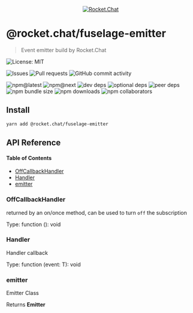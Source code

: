 <p align="center">
  <a href="https://rocket.chat" title="Rocket.Chat">
    <img src="https://user-images.githubusercontent.com/2263066/87240777-f5b4f300-c3f2-11ea-8a01-cc58fdf9a99a.png" alt="Rocket.Chat" />
  </a>
</p>

# @rocket.chat/fuselage-emitter

> Event emitter build by Rocket.Chat

![License: MIT](https://img.shields.io/github/license/RocketChat/Rocket.Chat.Fuselage?style=flat-square)

![Issues](https://img.shields.io/github/issues/RocketChat/Rocket.Chat.Fuselage/%F0%9F%93%A6%20fuselage-hooks?style=flat-square)
![Pull requests](https://img.shields.io/github/issues-pr/RocketChat/Rocket.Chat.Fuselage/%F0%9F%93%A6%20fuselage-hooks?style=flat-square)
![GitHub commit activity](https://img.shields.io/github/commit-activity/m/RocketChat/Rocket.Chat.Fuselage?style=flat-square)

![npm@latest](https://img.shields.io/npm/v/@rocket.chat/fuselage-emitter/latest?style=flat-square)
![npm@next](https://img.shields.io/npm/v/@rocket.chat/fuselage-emitter/next?style=flat-square)
![dev deps](https://img.shields.io/david/dev/RocketChat/Rocket.Chat.Fuselage?path=packages%2Ffuselage-emitter&style=flat-square)
![optional deps](https://img.shields.io/david/optional/RocketChat/Rocket.Chat.Fuselage?path=packages%2Ffuselage-emitter&style=flat-square)
![peer deps](https://img.shields.io/david/peer/RocketChat/Rocket.Chat.Fuselage?path=packages%2Ffuselage-emitter&style=flat-square)
![npm bundle size](https://img.shields.io/bundlephobia/min/@rocket.chat/fuselage-emitter?style=flat-square)
![npm downloads](https://img.shields.io/npm/dw/@rocket.chat/fuselage-emitter?style=flat-square)
![npm collaborators](https://img.shields.io/npm/collaborators/@rocket.chat/fuselage-emitter?style=flat-square)

## Install

```sh
yarn add @rocket.chat/fuselage-emitter
```

## API Reference

<!-- Generated by documentation.js. Update this documentation by updating the source code. -->

#### Table of Contents

-   [OffCallbackHandler](#offcallbackhandler)
-   [Handler](#handler)
-   [emitter](#emitter)

### OffCallbackHandler

returned by an on/once method, can be used to turn `off` the subscription

Type: function (): void

### Handler

Handler callback

Type: function (event: T): void

### emitter

Emitter Class

Returns **Emitter** 
